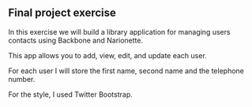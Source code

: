 ## Final project exercise

In this exercise we will build a library application for managing users contacts using Backbone and Narionette.

This app allows you to add, view, edit, and update each user.

For each user I will store the first name, second name and the telephone number. 

For the style, I used Twitter Bootstrap. 



